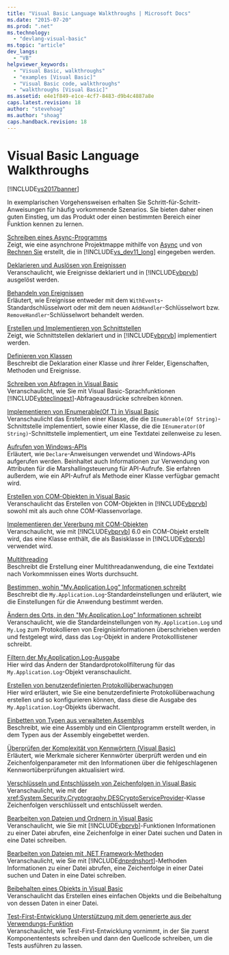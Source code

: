 ```yaml
---
title: "Visual Basic Language Walkthroughs | Microsoft Docs"
ms.date: "2015-07-20"
ms.prod: ".net"
ms.technology: 
  - "devlang-visual-basic"
ms.topic: "article"
dev_langs: 
  - "VB"
helpviewer_keywords: 
  - "Visual Basic, walkthroughs"
  - "examples [Visual Basic]"
  - "Visual Basic code, walkthroughs"
  - "walkthroughs [Visual Basic]"
ms.assetid: e4e1f849-e1ce-4cf7-8483-d9b4c4887a8e
caps.latest.revision: 18
author: "stevehoag"
ms.author: "shoag"
caps.handback.revision: 18
---
```

# Visual Basic Language Walkthroughs
[!INCLUDE[vs2017banner](../visual-basic/includes/vs2017banner.md)]

In exemplarischen Vorgehensweisen erhalten Sie Schritt\-für\-Schritt\-Anweisungen für häufig vorkommende Szenarios. Sie bieten daher einen guten Einstieg, um das Produkt oder einen bestimmten Bereich einer Funktion kennen zu lernen.  
  
 [Schreiben eines Async\-Programms](../Topic/Walkthrough:%20Accessing%20the%20Web%20by%20Using%20Async%20and%20Await%20\(C%23%20and%20Visual%20Basic\).md)  
 Zeigt, wie eine asynchrone Projektmappe mithilfe von [Async](../visual-basic/language-reference/modifiers/async.md) und von [Rechnen Sie](../visual-basic/language-reference/operators/await-operator.md) erstellt, die in [!INCLUDE[vs_dev11_long](../csharp/includes/vs-dev11-long-md.md)] eingegeben werden.  
  
 [Deklarieren und Auslösen von Ereignissen](../visual-basic/programming-guide/language-features/events/walkthrough-declaring-and-raising-events.md)  
 Veranschaulicht, wie Ereignisse deklariert und in [!INCLUDE[vbprvb](../csharp/programming-guide/concepts/linq/includes/vbprvb-md.md)] ausgelöst werden.  
  
 [Behandeln von Ereignissen](../visual-basic/programming-guide/language-features/events/walkthrough-handling-events.md)  
 Erläutert, wie Ereignisse entweder mit dem `WithEvents`\-Standardschlüsselwort oder mit dem neuen `AddHandler`\-Schlüsselwort bzw. `RemoveHandler`\-Schlüsselwort behandelt werden.  
  
 [Erstellen und Implementieren von Schnittstellen](../visual-basic/programming-guide/language-features/interfaces/walkthrough-creating-and-implementing-interfaces.md)  
 Zeigt, wie Schnittstellen deklariert und in [!INCLUDE[vbprvb](../csharp/programming-guide/concepts/linq/includes/vbprvb-md.md)] implementiert werden.  
  
 [Definieren von Klassen](../visual-basic/programming-guide/language-features/objects-and-classes/walkthrough-defining-classes.md)  
 Beschreibt die Deklaration einer Klasse und ihrer Felder, Eigenschaften, Methoden und Ereignisse.  
  
 [Schreiben von Abfragen in Visual Basic](../visual-basic/programming-guide/concepts/linq/walkthrough-writing-queries.md)  
 Veranschaulicht, wie Sie mit Visual Basic\-Sprachfunktionen [!INCLUDE[vbteclinqext](../csharp/getting-started/includes/vbteclinqext-md.md)]\-Abfrageausdrücke schreiben können.  
  
 [Implementieren von IEnumerable\(Of T\) in Visual Basic](../visual-basic/programming-guide/language-features/control-flow/walkthrough-implementing-ienumerable-of-t.md)  
 Veranschaulicht das Erstellen einer Klasse, die die `IEnumerable(Of String)`\-Schnittstelle implementiert, sowie einer Klasse, die die `IEnumerator(Of String)`\-Schnittstelle implementiert, um eine Textdatei zeilenweise zu lesen.  
  
 [Aufrufen von Windows\-APIs](../visual-basic/programming-guide/com-interop/walkthrough-calling-windows-apis.md)  
 Erläutert, wie `Declare`\-Anweisungen verwendet und Windows\-APIs aufgerufen werden.  Beinhaltet auch Informationen zur Verwendung von Attributen für die Marshallingsteuerung für API\-Aufrufe. Sie erfahren außerdem, wie ein API\-Aufruf als Methode einer Klasse verfügbar gemacht wird.  
  
 [Erstellen von COM\-Objekten in Visual Basic](../visual-basic/programming-guide/com-interop/walkthrough-creating-com-objects.md)  
 Veranschaulicht das Erstellen von COM\-Objekten in [!INCLUDE[vbprvb](../csharp/programming-guide/concepts/linq/includes/vbprvb-md.md)] sowohl mit als auch ohne COM\-Klassenvorlage.  
  
 [Implementieren der Vererbung mit COM\-Objekten](../visual-basic/programming-guide/com-interop/walkthrough-implementing-inheritance-with-com-objects.md)  
 Veranschaulicht, wie mit [!INCLUDE[vbprvb](../csharp/programming-guide/concepts/linq/includes/vbprvb-md.md)] 6.0 ein COM\-Objekt erstellt wird, das eine Klasse enthält, die als Basisklasse in [!INCLUDE[vbprvb](../csharp/programming-guide/concepts/linq/includes/vbprvb-md.md)] verwendet wird.  
  
 [Multithreading](../Topic/Walkthrough:%20Multithreading%20with%20the%20BackgroundWorker%20Component%20\(C%23%20and%20Visual%20Basic\).md)  
 Beschreibt die Erstellung einer Multithreadanwendung, die eine Textdatei nach Vorkommnissen eines Worts durchsucht.  
  
 [Bestimmen, wohin "My.Application.Log" Informationen schreibt](../visual-basic/developing-apps/programming/log-info/walkthrough-determining-where-my-application-log-writes-information.md)  
 Beschreibt die `My.Application.Log`\-Standardeinstellungen und erläutert, wie die Einstellungen für die Anwendung bestimmt werden.  
  
 [Ändern des Orts, in den "My.Application.Log" Informationen schreibt](../visual-basic/developing-apps/programming/log-info/walkthrough-changing-where-my-application-log-writes-information.md)  
 Veranschaulicht, wie die Standardeinstellungen von `My.Application.Log` und `My.Log` zum Protokollieren von Ereignisinformationen überschrieben werden und festgelegt wird, dass das `Log`\-Objekt in andere Protokolllistener schreibt.  
  
 [Filtern der My.Application.Log\-Ausgabe](../visual-basic/developing-apps/programming/log-info/walkthrough-filtering-my-application-log-output.md)  
 Hier wird das Ändern der Standardprotokollfilterung für das `My.Application.Log`\-Objekt veranschaulicht.  
  
 [Erstellen von benutzerdefinierten Protokollüberwachungen](../visual-basic/developing-apps/programming/log-info/walkthrough-creating-custom-log-listeners.md)  
 Hier wird erläutert, wie Sie eine benutzerdefinierte Protokollüberwachung erstellen und so konfigurieren können, dass diese die Ausgabe des `My.Application.Log`\-Objekts überwacht.  
  
 [Einbetten von Typen aus verwalteten Assemblys](../Topic/Walkthrough:%20Embedding%20Types%20from%20Managed%20Assemblies%20\(C%23%20and%20Visual%20Basic\).md)  
 Beschreibt, wie eine Assembly und ein Clientprogramm erstellt werden, in dem Typen aus der Assembly eingebettet werden.  
  
 [Überprüfen der Komplexität von Kennwörtern \(Visual Basic\)](../visual-basic/programming-guide/language-features/strings/walkthrough-validating-that-passwords-are-complex.md)  
 Erläutert, wie Merkmale sicherer Kennwörter überprüft werden und ein Zeichenfolgenparameter mit den Informationen über die fehlgeschlagenen Kennwortüberprüfungen aktualisiert wird.  
  
 [Verschlüsseln und Entschlüsseln von Zeichenfolgen in Visual Basic](../visual-basic/programming-guide/language-features/strings/walkthrough-encrypting-and-decrypting-strings.md)  
 Veranschaulicht, wie mit der <xref:System.Security.Cryptography.DESCryptoServiceProvider>\-Klasse Zeichenfolgen verschlüsselt und entschlüsselt werden.  
  
 [Bearbeiten von Dateien und Ordnern in Visual Basic](../visual-basic/developing-apps/programming/drives-directories-files/walkthrough-manipulating-files-and-directories.md)  
 Veranschaulicht, wie Sie mit [!INCLUDE[vbprvb](../csharp/programming-guide/concepts/linq/includes/vbprvb-md.md)]\-Funktionen Informationen zu einer Datei abrufen, eine Zeichenfolge in einer Datei suchen und Daten in eine Datei schreiben.  
  
 [Bearbeiten von Dateien mit .NET Framework\-Methoden](../visual-basic/developing-apps/programming/drives-directories-files/walkthrough-manipulating-files-by-using-net-framework-methods.md)  
 Veranschaulicht, wie Sie mit [!INCLUDE[dnprdnshort](../csharp/getting-started/includes/dnprdnshort-md.md)]\-Methoden Informationen zu einer Datei abrufen, eine Zeichenfolge in einer Datei suchen und Daten in eine Datei schreiben.  
  
 [Beibehalten eines Objekts in Visual Basic](../Topic/Walkthrough:%20Persisting%20an%20Object%20\(C%23%20and%20Visual%20Basic\).md)  
 Veranschaulicht das Erstellen eines einfachen Objekts und die Beibehaltung von dessen Daten in einer Datei.  
  
 [Test\-First\-Entwicklung Unterstützung mit dem generierte aus der Verwendungs\-Funktion](../Topic/Walkthrough:%20Test-First%20Support%20with%20the%20Generate%20From%20Usage%20Feature.md)  
 Veranschaulicht, wie Test\-First\-Entwicklung vornimmt, in der Sie zuerst Komponententests schreiben und dann den Quellcode schreiben, um die Tests ausführen zu lassen.